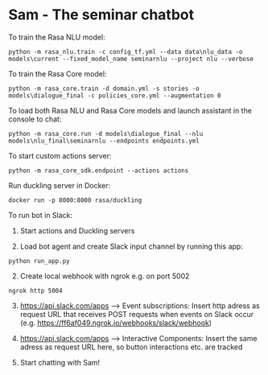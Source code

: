 # Sam - The seminar chatbot

To train the Rasa NLU model: 
```
python -m rasa_nlu.train -c config_tf.yml --data data\nlu_data -o models\current --fixed_model_name seminarnlu --project nlu --verbose
```

To train the Rasa Core model:
```
python -m rasa_core.train -d domain.yml -s stories -o models\dialogue_final -c policies_core.yml --augmentation 0
```

To load both Rasa NLU and Rasa Core models and launch assistant in the console to chat:
```
python -m rasa_core.run -d models\dialogue_final --nlu models\nlu_final\seminarnlu --endpoints endpoints.yml
```

To start custom actions server:
```
python -m rasa_core_sdk.endpoint --actions actions
```

Run duckling server in Docker:
```
docker run -p 8000:8000 rasa/duckling
```

To run bot in Slack:

1) Start actions and Duckling servers

2) Load bot agent and create Slack input channel by running this app:
```
python run_app.py
```
2) Create local webhook with ngrok e.g. on port 5002
```
ngrok http 5004
```
3) https://api.slack.com/apps --> Event subscriptions: Insert http adress as request URL that receives POST requests when events on Slack occur (e.g. https://ff6af049.ngrok.io/webhooks/slack/webhook) 

4) https://api.slack.com/apps --> Interactive Components: Insert the same adress as request URL here, so button interactions etc. are tracked

5) Start chatting with Sam!


  
